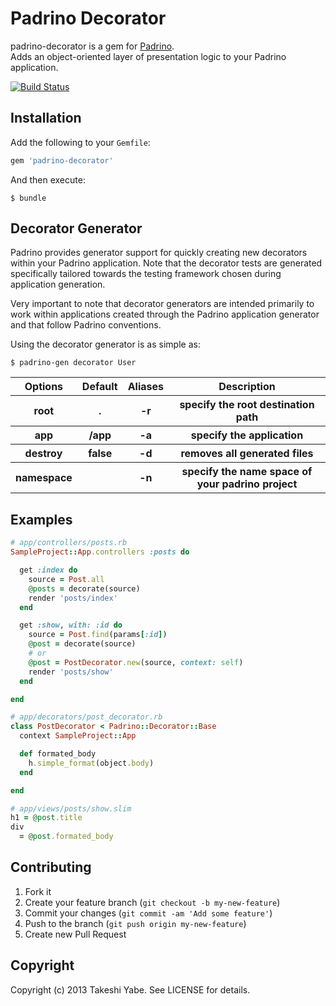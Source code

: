 # Padrino Decorator

padrino-decorator is a gem for [Padrino](http://www.padrinorb.com/).  
Adds an object-oriented layer of presentation logic to your Padrino application.

[![Build Status](https://travis-ci.org/tyabe/padrino-decorator.png?branch=master)](https://travis-ci.org/tyabe/padrino-decorator)

## Installation

Add the following to your `Gemfile`:

```ruby
gem 'padrino-decorator'
```

And then execute:

```plain
$ bundle
```

## Decorator Generator

Padrino provides generator support for quickly creating new decorators within your Padrino application.
Note that the decorator tests are generated specifically tailored towards the testing framework chosen during application generation.

Very important to note that decorator generators are intended primarily to work within applications
created through the Padrino application generator and that follow Padrino conventions.

Using the decorator generator is as simple as:

```plain
$ padrino-gen decorator User
```

<table>
  <thead>
    <tr>
      <th>Options</th>
      <th>Default</th>
      <th>Aliases</th>
      <th>Description</th>
    </tr>
  </thead>
  <tbody>
    <tr>
      <th>root</th>
      <th>.</th>
      <th>-r</th>
      <th>specify the root destination path</th>
    </tr>
    <tr>
      <th>app</th>
      <th>/app</th>
      <th>-a</th>
      <th>specify the application</th>
    </tr>
    <tr>
      <th>destroy</th>
      <th>false</th>
      <th>-d</th>
      <th>removes all generated files</th>
    </tr>
    <tr>
      <th>namespace</th>
      <th></th>
      <th>-n</th>
      <th>specify the name space of your padrino project</th>
    </tr>
  </tbody>
</table>

## Examples

```ruby
# app/controllers/posts.rb
SampleProject::App.controllers :posts do

  get :index do
    source = Post.all
    @posts = decorate(source)
    render 'posts/index'
  end

  get :show, with: :id do
    source = Post.find(params[:id])
    @post = decorate(source)
    # or
    @post = PostDecorator.new(source, context: self)
    render 'posts/show'
  end

end

# app/decorators/post_decorator.rb
class PostDecorator < Padrino::Decorator::Base
  context SampleProject::App

  def formated_body
    h.simple_format(object.body)
  end

end

# app/views/posts/show.slim
h1 = @post.title
div
  = @post.formated_body
```

## Contributing

1. Fork it
2. Create your feature branch (`git checkout -b my-new-feature`)
3. Commit your changes (`git commit -am 'Add some feature'`)
4. Push to the branch (`git push origin my-new-feature`)
5. Create new Pull Request

## Copyright

Copyright (c) 2013 Takeshi Yabe. See LICENSE for details.
